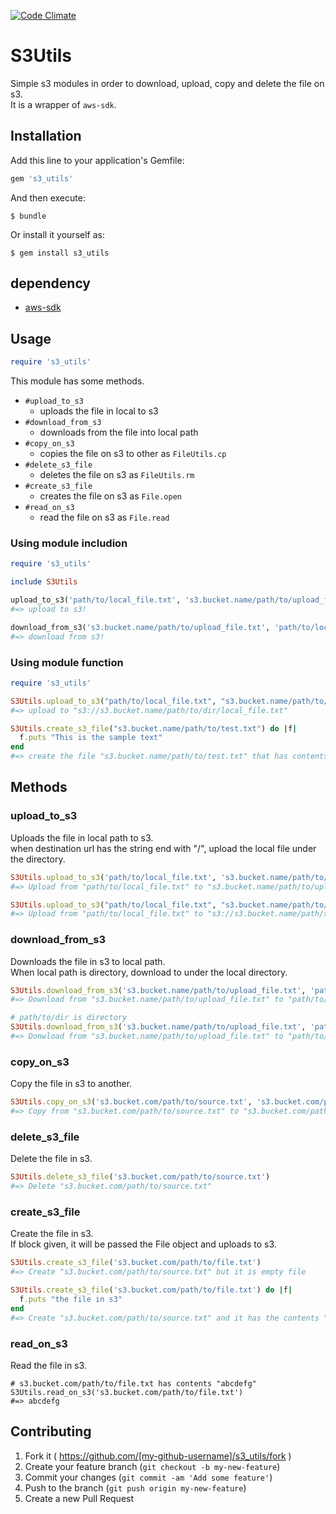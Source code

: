 [![Code Climate](https://codeclimate.com/github/mgi166/s3_utils/badges/gpa.svg)](https://codeclimate.com/github/mgi166/s3_utils)

# S3Utils
Simple s3 modules in order to download, upload, copy and delete the file on s3.  
It is a wrapper of `aws-sdk`.

## Installation

Add this line to your application's Gemfile:

```ruby
gem 's3_utils'
```

And then execute:

    $ bundle

Or install it yourself as:

    $ gem install s3_utils

## dependency

* [aws-sdk](https://github.com/aws/aws-sdk-ruby)

## Usage

```ruby
require 's3_utils'
```

This module has some methods.

* `#upload_to_s3`
   * uploads the file in local to s3
* `#download_from_s3`
   * downloads from the file into local path
* `#copy_on_s3`
   * copies the file on s3 to other as `FileUtils.cp`
* `#delete_s3_file`
   * deletes the file on s3 as `FileUtils.rm`
* `#create_s3_file`
   * creates the file on s3 as `File.open`
* `#read_on_s3`
   * read the file on s3 as `File.read`

### Using module includion

```ruby
require 's3_utils'

include S3Utils

upload_to_s3('path/to/local_file.txt', 's3.bucket.name/path/to/upload_file.txt')
#=> upload to s3!

download_from_s3('s3.bucket.name/path/to/upload_file.txt', 'path/to/local_file.txt')
#=> download from s3!
```

### Using module function
```ruby
require 's3_utils'

S3Utils.upload_to_s3("path/to/local_file.txt", "s3.bucket.name/path/to/dir/")
#=> upload to "s3://s3.bucket.name/path/to/dir/local_file.txt"

S3Utils.create_s3_file("s3.bucket.name/path/to/test.txt") do |f|
  f.puts "This is the sample text"
end
#=> create the file "s3.bucket.name/path/to/test.txt" that has contents "This is the sample text"
```

## Methods
### upload_to_s3
Uploads the file in local path to s3.  
when destination url has the string end with "/", upload the local file under the directory.

```ruby
S3Utils.upload_to_s3('path/to/local_file.txt', 's3.bucket.name/path/to/upload_file.txt')
#=> Upload from "path/to/local_file.txt" to "s3.bucket.name/path/to/upload_file.txt"

S3Utils.upload_to_s3("path/to/local_file.txt", "s3.bucket.name/path/to/dir/")
#=> Upload from "path/to/local_file.txt" to "s3://s3.bucket.name/path/to/dir/local_file.txt"
```

### download_from_s3
Downloads the file in s3 to local path.  
When local path is directory, download to under the local directory.

```ruby
S3Utils.download_from_s3('s3.bucket.name/path/to/upload_file.txt', 'path/to/local_file.txt')
#=> Download from "s3.bucket.name/path/to/upload_file.txt" to "path/to/local_file.txt"

# path/to/dir is directory
S3Utils.download_from_s3('s3.bucket.name/path/to/upload_file.txt', 'path/to/dir')
#=> Donwload from "s3.bucket.name/path/to/upload_file.txt" to "path/to/dir/upload_file.txt"
```

### copy_on_s3
Copy the file in s3 to another.  

```ruby
S3Utils.copy_on_s3('s3.bucket.com/path/to/source.txt', 's3.bucket.com/path/to/dest.txt')
#=> Copy from "s3.bucket.com/path/to/source.txt" to "s3.bucket.com/path/to/dest.txt"
```

### delete_s3_file
Delete the file in s3.  

```ruby
S3Utils.delete_s3_file('s3.bucket.com/path/to/source.txt')
#=> Delete "s3.bucket.com/path/to/source.txt"
```

### create_s3_file
Create the file in s3.  
If block given, it will be passed the File object and uploads to s3.

```ruby
S3Utils.create_s3_file('s3.bucket.com/path/to/file.txt')
#=> Create "s3.bucket.com/path/to/source.txt" but it is empty file

S3Utils.create_s3_file('s3.bucket.com/path/to/file.txt') do |f|
  f.puts "the file in s3"
end
#=> Create "s3.bucket.com/path/to/source.txt" and it has the contents "the file in s3"
```

### read_on_s3
Read the file in s3.  

```
# s3.bucket.com/path/to/file.txt has contents "abcdefg"
S3Utils.read_on_s3('s3.bucket.com/path/to/file.txt')
#=> abcdefg
```

## Contributing

1. Fork it ( https://github.com/[my-github-username]/s3_utils/fork )
2. Create your feature branch (`git checkout -b my-new-feature`)
3. Commit your changes (`git commit -am 'Add some feature'`)
4. Push to the branch (`git push origin my-new-feature`)
5. Create a new Pull Request

